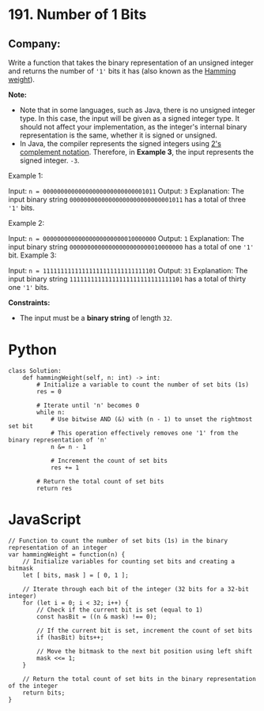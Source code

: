 # 191. Number of 1 Bits
## Company: 

Write a function that takes the binary representation of an unsigned integer and returns the number of `'1'` bits it has (also known as the [Hamming weight](https://en.wikipedia.org/wiki/Hamming_weight)).

**Note:**

- Note that in some languages, such as Java, there is no unsigned integer type. In this case, the input will be given as a signed integer type. It should not affect your implementation, as the integer's internal binary representation is the same, whether it is signed or unsigned.
- In Java, the compiler represents the signed integers using [2's complement notation](). Therefore, in **Example 3**, the input represents the signed integer. `-3`.
 

Example 1:

Input: `n = 00000000000000000000000000001011`
Output: `3`
Explanation: The input binary string `00000000000000000000000000001011` has a total of three `'1'` bits.

Example 2:

Input: `n = 00000000000000000000000010000000`
Output: `1`
Explanation: The input binary string `00000000000000000000000010000000` has a total of one `'1'` bit.
Example 3:

Input: `n = 11111111111111111111111111111101`
Output: `31`
Explanation: The input binary string `11111111111111111111111111111101` has a total of thirty one `'1'` bits.
 

**Constraints:**

- The input must be a **binary string** of length `32`.

# Python
```
class Solution:
    def hammingWeight(self, n: int) -> int:
        # Initialize a variable to count the number of set bits (1s)
        res = 0

        # Iterate until 'n' becomes 0
        while n:
            # Use bitwise AND (&) with (n - 1) to unset the rightmost set bit
            # This operation effectively removes one '1' from the binary representation of 'n'
            n &= n - 1

            # Increment the count of set bits
            res += 1

        # Return the total count of set bits
        return res
```

# JavaScript
```
// Function to count the number of set bits (1s) in the binary representation of an integer
var hammingWeight = function(n) {
    // Initialize variables for counting set bits and creating a bitmask
    let [ bits, mask ] = [ 0, 1 ];
    
    // Iterate through each bit of the integer (32 bits for a 32-bit integer)
    for (let i = 0; i < 32; i++) {
        // Check if the current bit is set (equal to 1)
        const hasBit = ((n & mask) !== 0);
        
        // If the current bit is set, increment the count of set bits
        if (hasBit) bits++;
        
        // Move the bitmask to the next bit position using left shift
        mask <<= 1;
    }
    
    // Return the total count of set bits in the binary representation of the integer
    return bits;
}
```